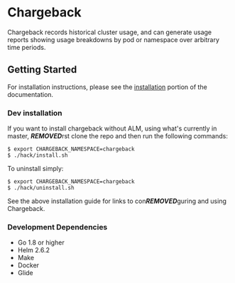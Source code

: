 # Chargeback

Chargeback records historical cluster usage, and can generate usage reports showing usage breakdowns by pod or namespace over arbitrary time periods.

## Getting Started

For installation instructions, please see the [installation](Documentation/installation.md) portion of the documentation.

### Dev installation

If you want to install chargeback without ALM, using what's currently in master, ***REMOVED***rst clone the repo and then run the following commands:

```
$ export CHARGEBACK_NAMESPACE=chargeback
$ ./hack/install.sh
```

To uninstall simply:

```
$ export CHARGEBACK_NAMESPACE=chargeback
$ ./hack/uninstall.sh
```

See the above installation guide for links to con***REMOVED***guring and using Chargeback.

### Development Dependencies

- Go 1.8 or higher
- Helm 2.6.2
- Make
- Docker
- Glide

